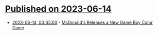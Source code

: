# [Published on 2023-06-14](index.md)

* [2023-06-14, 00:45:00](https://games.slashdot.org/story/23/06/13/2125203/mcdonalds-releases-a-new-game-boy-color-game?utm_source=rss1.0mainlinkanon&utm_medium=feed) - [McDonald's Releases a New Game Boy Color Game](https://games.slashdot.org/story/23/06/13/2125203/mcdonalds-releases-a-new-game-boy-color-game?utm_source=rss1.0mainlinkanon&utm_medium=feed)
